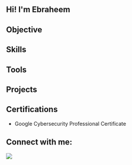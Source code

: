 ## Hi! I'm Ebraheem

## Objective



## Skills

## Tools

## Projects

## Certifications 
- Google Cybersecurity Professional Certificate

<h2>  Connect with me:</h2>
<a href="https://linkedin.com"/in/ebrahkande><img src="https://img.shields.io/badge/-LinkedIn-0072b1?&style=for-the-badge&logo=linkedin&logoColor=white" /></a>
<!--
**ebrahkande/ebrahkande** is a ✨ _special_ ✨ repository because its `README.md` (this file) appears on your GitHub profile.

Here are some ideas to get you started:

- 🔭 I’m currently working on ...
- 🌱 I’m currently learning ...
- 👯 I’m looking to collaborate on ...
- 🤔 I’m looking for help with ...
- 💬 Ask me about ...
- 📫 How to reach me: ...
- 😄 Pronouns: ...
- ⚡ Fun fact: ...
-->
